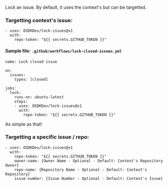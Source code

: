 Lock an issue. By default, it uses the context's but can be targetted.

### Targetting context's issue:

    - uses: OSDKDev/lock-issues@v1
      with:
        repo-token: "${{ secrets.GITHUB_TOKEN }}"
        
#### Sample file: `.github/workflows/lock-closed-issues.yml`
    name: Lock closed issue

    on: 
      issues:
        types: [closed]

    jobs:
      lock:
        runs-on: ubuntu-latest
        steps:
        - uses: OSDKDev/lock-issues@v1
          with:
            repo-token: "${{ secrets.GITHUB_TOKEN }}"
        
As simple as that!

### Targetting a specific issue / repo:

    - uses: OSDKDev/lock-issues@v1
      with:
        repo-token: "${{ secrets.GITHUB_TOKEN }}"
        owner-name: {Owner Name - Optional - Default: Context's Repository Owner}
        repo-name: {Repository Name - Optional - Default: Context's Repository}
        issue-number: {Issue Number - Optional - Default: Context's Issue}

